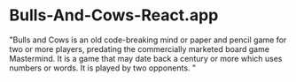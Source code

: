 # Bulls-And-Cows-React.app
"Bulls and Cows is an old code-breaking mind or paper and pencil game for two or more players, predating the commercially marketed board game Mastermind. It is a game that may date back a century or more which uses numbers or words. It is played by two opponents. "

